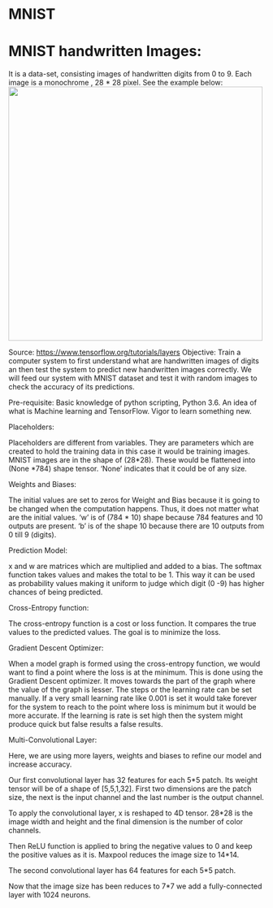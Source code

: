 # MNIST

# MNIST handwritten Images:
It is a data-set, consisting images of handwritten digits from 0 to 9. Each image is a monochrome , 28 * 28 pixel. See the example below:
<img src="https://www.tensorflow.org/images/mnist_0-9.png" width="500">



Source: https://www.tensorflow.org/tutorials/layers
Objective:
Train a computer system to first understand what are handwritten images of digits an then test the system to predict new handwritten images correctly. We will feed our system with MNIST dataset and test it with random images to check the accuracy of its predictions.

Pre-requisite:
Basic knowledge of python scripting, Python 3.6.
An idea of what is Machine learning and TensorFlow.
Vigor to learn something new.

Placeholders:

Placeholders are different from variables. They are parameters which are created to hold the training data in this case it would be training images. MNIST images are in the shape of (28*28). These would be flattened into (None *784) shape tensor. ‘None’ indicates that it could be of any size.

Weights and Biases:

The initial values are set to zeros for Weight and Bias because it is going to be changed when the computation happens. Thus, it does not matter what are the initial values. ‘w’ is of (784 * 10) shape because 784 features and 10 outputs are present. ‘b’ is of the shape 10 because there are 10 outputs from 0 till 9 (digits).

Prediction Model:

x and w are matrices which are multiplied and added to a bias. The softmax function takes values and makes the total to be 1. This way it can be used as probability values making it uniform to judge which digit (0 -9) has higher chances of being predicted.

Cross-Entropy function:

The cross-entropy function is a cost or loss function. It compares the true values to the predicted values. The goal is to minimize the loss.

Gradient Descent Optimizer:

When a model graph is formed using the cross-entropy function, we would want to find a point where the loss is at the minimum. This is done using the Gradient Descent optimizer. It moves towards the part of the graph where the value of the graph is lesser. The steps or the learning rate can be set manually. If a very small learning rate like 0.001 is set it would take forever for the system to reach to the point where loss is minimum but it would be more accurate. If the learning is rate is set high then the system might produce quick but false results a false results.

Multi-Convolutional Layer:

Here, we are using more layers, weights and biases to refine our model and increase accuracy.

Our first convolutional layer has 32 features for each 5*5 patch. Its weight tensor will be of a shape of [5,5,1,32]. First two dimensions are the patch size, the next is the input channel and the last number is the output channel.

To apply the convolutional layer, x is reshaped to 4D tensor. 28*28 is the image width and height and the final dimension is the number of color channels.

Then ReLU function is applied to bring the negative values to 0 and keep the positive values as it is. Maxpool reduces the image size to 14*14.

The second convolutional layer has 64 features for each 5*5 patch.

Now that the image size has been reduces to 7*7 we add a fully-connected layer with 1024 neurons.
